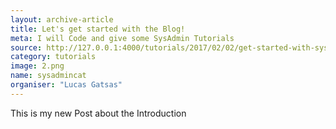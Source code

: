 ```yaml
---
layout: archive-article
title: Let's get started with the Blog!
meta: I will Code and give some SysAdmin Tutorials
source: http://127.0.0.1:4000/tutorials/2017/02/02/get-started-with-sysadmincat.html
category: tutorials
image: 2.png
name: sysadmincat
organiser: "Lucas Gatsas"
---
```



This is my new Post about the Introduction